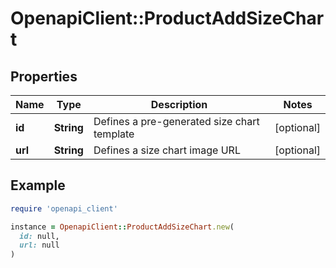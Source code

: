 # OpenapiClient::ProductAddSizeChart

## Properties

| Name | Type | Description | Notes |
| ---- | ---- | ----------- | ----- |
| **id** | **String** | Defines a pre-generated size chart template | [optional] |
| **url** | **String** | Defines a size chart image URL | [optional] |

## Example

```ruby
require 'openapi_client'

instance = OpenapiClient::ProductAddSizeChart.new(
  id: null,
  url: null
)
```


